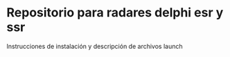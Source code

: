 # Repositorio para radares delphi esr y ssr

Instrucciones de instalación y descripción de archivos launch
